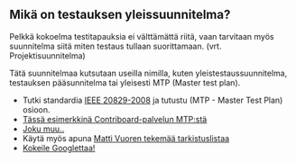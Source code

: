 ## Mikä on testauksen yleissuunnitelma?


Pelkkä kokoelma testitapauksia ei välttämättä riitä, vaan tarvitaan myös suunnitelma siitä miten testaus tullaan suorittamaan. (vrt. Projektisuunnitelma)

Tätä suunnitelmaa kutsutaan useilla nimilla, kuten yleistestaussuunnitelma, testauksen pääsunnitelma tai yleisesti MTP (Master test plan). 

  * Tutki standardia [IEEE 20829-2008](https://drive.google.com/file/d/0B-hPgXTXfK9ERmFtbTZ5VzJlX3c/view?usp=sharing) ja tutustu (MTP - Master Test Plan) osioon. 
  * [Tässä esimerkkinä Contriboard-palvelun MTP:stä](https://github.com/N4SJAMK/teamboard-meta/wiki/master-test-plan)
  * [Joku muu.. ](http://dicom.nema.org/dicom/geninfo/guidelin/tpmv1l3.htm
)
  * Käytä myös apuna [Matti Vuoren tekemää tarkistuslistaa](http://www.mattivuori.net/extra/testauksen_paasuunnitelman_tarkistuslista.pdf)
  * [Kokeile Googlettaa!](https://www.google.fi/?gfe_rd=cr&ei=tBc3VpmdOYyA8QfV34XYBw&gws_rd=ssl#q=master+test+plan+examples)






